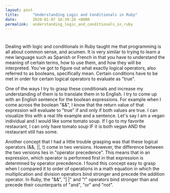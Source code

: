 ```yaml
---
layout: post
title:      "Understanding Logic and Conditionals in Ruby"
date:       2020-01-07 18:39:26 +0000
permalink:  understanding_logic_and_conditionals_in_ruby
---
```


# 
Dealing with logic and conditionals in Ruby taught me that programming is all about common sense, and acumen. It is very similar to trying to learn  a new language such as Spanish or French in that you have to understand the meaning of certain terms, how to use them, and how they will be interpreted. You've got to figure out what exactly logical operators, also referred to as booleans, specifically mean. Certain conditions have to be met in order for certain logical operators to evaluate as "true". 

One of the ways I try to grasp these conditionals and increase my understanding of them is to translate them in to English. I try to come up with an English sentence for the boolean expressions.  For example when I come across the boolean  "&&", I know that the return value of that expression will evaluate to "true" if and only if both values are true. I can visualize this with a real life example and a sentence. Let's say I am a vegan individual and I would like some tomato soup. If I go to my favorite restaurant, I can only have tomato soup IF it is both vegan AND the restaurant still has some. 

Another concept that I had a little trouble grasping was that these logical operators (&&, ||, !) come in two versions. However, the difference between the two versions lies in "operator precedence". This means that in an expression, which operator is performed first in that expression is determined by operator precedence. I found this concept easy to grasp when I compared it  to order of operations in a math equation in which the multiplication and division operators bind stronger and precede the addition operator. In Ruby, the "&&", "| |" and "!" operators bind stronger than and precede their counterparts of "and", "or" and "not". 
